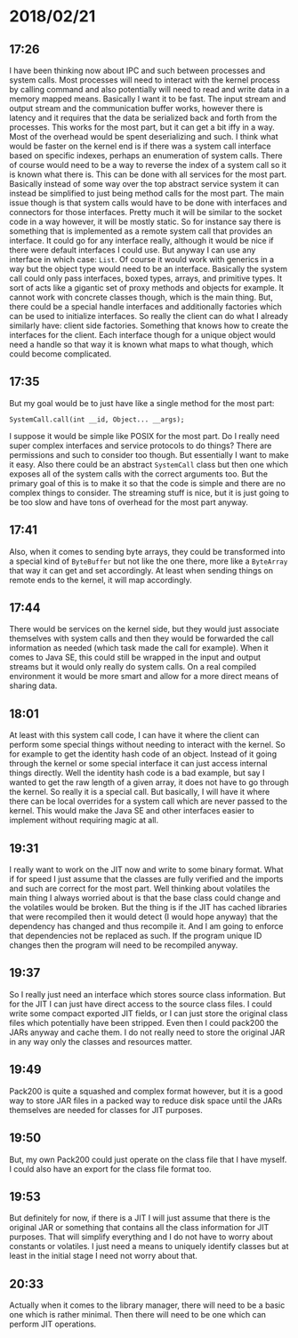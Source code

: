 # 2018/02/21

## 17:26

I have been thinking now about IPC and such between processes and system
calls. Most processes will need to interact with the kernel process by
calling command and also potentially will need to read and write data in
a memory mapped means. Basically I want it to be fast. The input stream
and output stream and the communication buffer works, however there is
latency and it requires that the data be serialized back and forth from
the processes. This works for the most part, but it can get a bit iffy in
a way. Most of the overhead would be spent deserializing and such. I think
what would be faster on the kernel end is if there was a system call
interface based on specific indexes, perhaps an enumeration of system
calls. There of course would need to be a way to reverse the index of a
system call so it is known what there is. This can be done with all
services for the most part. Basically instead of some way over the top
abstract service system it can instead be simplified to just being
method calls for the most part. The main issue though is that system
calls would have to be done with interfaces and connectors for those
interfaces. Pretty much it will be similar to the socket code in a way
however, it will be mostly static. So for instance say there is something
that is implemented as a remote system call that provides an interface. It
could go for any interface really, although it would be nice if there
were default interfaces I could use. But anyway I can use any interface
in which case: `List`. Of course it would work with generics in a way
but the object type would need to be an interface. Basically the system
call could only pass interfaces, boxed types, arrays, and primitive types.
It sort of acts like a gigantic set of proxy methods and objects for
example. It cannot work with concrete classes though, which is the main
thing. But, there could be a special handle interfaces and additionally
factories which can be used to initialize interfaces. So really the client
can do what I already similarly have: client side factories. Something
that knows how to create the interfaces for the client. Each interface
though for a unique object would need a handle so that way it is known
what maps to what though, which could become complicated.

## 17:35

But my goal would be to just have like a single method for the most part:

	SystemCall.call(int __id, Object... __args);

I suppose it would be simple like POSIX for the most part. Do I really
need super complex interfaces and service protocols to do things? There
are permissions and such to consider too though. But essentially I want
to make it easy. Also there could be an abstract `SystemCall` class but
then one which exposes all of the system calls with the correct
arguments too. But the primary goal of this is to make it so that the
code is simple and there are no complex things to consider. The streaming
stuff is nice, but it is just going to be too slow and have tons of
overhead for the most part anyway.

## 17:41

Also, when it comes to sending byte arrays, they could be transformed into
a special kind of `ByteBuffer` but not like the one there, more like a
`ByteArray` that way it can get and set accordingly. At least when sending
things on remote ends to the kernel, it will map accordingly.

## 17:44

There would be services on the kernel side, but they would just associate
themselves with system calls and then they would be forwarded the call
information as needed (which task made the call for example). When it
comes to Java SE, this could still be wrapped in the input and output
streams but it would only really do system calls. On a real compiled
environment it would be more smart and allow for a more direct means of
sharing data.

## 18:01

At least with this system call code, I can have it where the client can
perform some special things without needing to interact with the kernel. So
for example to get the identity hash code of an object. Instead of it going
through the kernel or some special interface it can just access internal
things directly. Well the identity hash code is a bad example, but say I
wanted to get the raw length of a given array, it does not have to go through
the kernel. So really it is a special call. But basically, I will have it
where there can be local overrides for a system call which are never passed
to the kernel. This would make the Java SE and other interfaces easier to
implement without requiring magic at all.

## 19:31

I really want to work on the JIT now and write to some binary format. What
if for speed I just assume that the classes are fully verified and the
imports and such are correct for the most part. Well thinking about volatiles
the main thing I always worried about is that the base class could change
and the volatiles would be broken. But the thing is if the JIT has cached
libraries that were recompiled then it would detect (I would hope anyway)
that the dependency has changed and thus recompile it. And I am going to
enforce that dependencies not be replaced as such. If the program unique ID
changes then the program will need to be recompiled anyway.

## 19:37

So I really just need an interface which stores source class information. But
for the JIT I can just have direct access to the source class files. I could
write some compact exported JIT fields, or I can just store the original class
files which potentially have been stripped. Even then I could pack200 the
JARs anyway and cache them. I do not really need to store the original JAR in
any way only the classes and resources matter.

## 19:49

Pack200 is quite a squashed and complex format however, but it is a good way
to store JAR files in a packed way to reduce disk space until the JARs
themselves are needed for classes for JIT purposes.

## 19:50

But, my own Pack200 could just operate on the class file that I have myself.
I could also have an export for the class file format too.

## 19:53

But definitely for now, if there is a JIT I will just assume that there is the
original JAR or something that contains all the class information for JIT
purposes. That will simplify everything and I do not have to worry about
constants or volatiles. I just need a means to uniquely identify classes but
at least in the initial stage I need not worry about that.

## 20:33

Actually when it comes to the library manager, there will need to be a basic
one which is rather minimal. Then there will need to be one which can perform
JIT operations.
